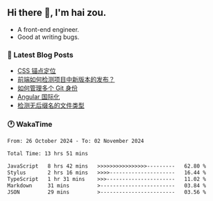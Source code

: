 ## Hi there 👋, I'm hai zou.

- A front-end engineer.
- Good at writing bugs.

### 📖 Latest Blog Posts
<!-- BLOG-POST-LIST:START -->
- [CSS 锚点定位](https://blog.izou.top/css/anchor-position/)
- [前端如何检测项目中新版本的发布？](https://blog.izou.top/angular/version-update/)
- [如何管理多个 Git 身份](https://blog.izou.top/git/multi-git-identity/)
- [Angular 国际化](https://blog.izou.top/angular/i18n/)
- [检测无后缀名的文件类型](https://blog.izou.top/js/filetype-check/)
<!-- BLOG-POST-LIST:END -->

### 🕐 WakaTime
<!--START_SECTION:waka-->

```txt
From: 26 October 2024 - To: 02 November 2024

Total Time: 13 hrs 51 mins

JavaScript   8 hrs 42 mins   >>>>>>>>>>>>>>>>---------   62.80 %
Stylus       2 hrs 16 mins   >>>>---------------------   16.44 %
TypeScript   1 hr 31 mins    >>>----------------------   11.02 %
Markdown     31 mins         >------------------------   03.84 %
JSON         29 mins         >------------------------   03.56 %
```

<!--END_SECTION:waka-->
